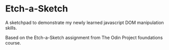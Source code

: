 # Etch-a-Sketch

A sketchpad to demonstrate my newly learned javascript DOM manipulation skills.

Based on the Etch-a-Sketch assignment from The Odin Project foundations course.